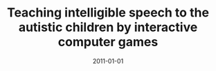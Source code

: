 ---
title: "Teaching intelligible speech to the autistic children by interactive computer games"
collection: publications
permalink: /publication/2011-01-01-Teaching-intelligible-speech-to-the-autistic-children-by-interactive-computer-games
date: 2011-01-01
venue: 'In the proceedings of Proceedings of the 2011 ACM Symposium on Applied Computing'
citation: ' Mirfat Akter Sharmin,  Md Mizanur Rahman,  Syed Ishtiaque Ahmed,  Md Mustafizur Rahman,  SM Ferdous, &quot;Teaching intelligible speech to the autistic children by interactive computer games.&quot; In the proceedings of Proceedings of the 2011 ACM Symposium on Applied Computing, 2011.'
---